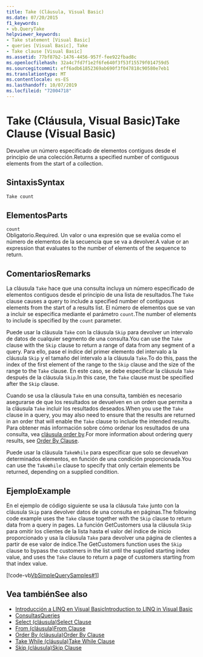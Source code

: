 ```yaml
---
title: Take (Cláusula, Visual Basic)
ms.date: 07/20/2015
f1_keywords:
- vb.QueryTake
helpviewer_keywords:
- Take statement [Visual Basic]
- queries [Visual Basic], Take
- Take clause [Visual Basic]
ms.assetid: 77bf87b2-1476-4456-957f-fee922fbad8c
ms.openlocfilehash: 32a4c7fd7f1e2f6fe640f3f53f15579f014759d5
ms.sourcegitcommit: eff6adb61852369ab690f3f047818c90580e7eb1
ms.translationtype: MT
ms.contentlocale: es-ES
ms.lasthandoff: 10/07/2019
ms.locfileid: "72004718"
---
```

# <a name="take-clause-visual-basic"></a><span data-ttu-id="146b4-102">Take (Cláusula, Visual Basic)</span><span class="sxs-lookup"><span data-stu-id="146b4-102">Take Clause (Visual Basic)</span></span>
<span data-ttu-id="146b4-103">Devuelve un número especificado de elementos contiguos desde el principio de una colección.</span><span class="sxs-lookup"><span data-stu-id="146b4-103">Returns a specified number of contiguous elements from the start of a collection.</span></span>  
  
## <a name="syntax"></a><span data-ttu-id="146b4-104">Sintaxis</span><span class="sxs-lookup"><span data-stu-id="146b4-104">Syntax</span></span>  
  
```vb  
Take count  
```  
  
## <a name="parts"></a><span data-ttu-id="146b4-105">Elementos</span><span class="sxs-lookup"><span data-stu-id="146b4-105">Parts</span></span>  
 `count`  
 <span data-ttu-id="146b4-106">Obligatorio.</span><span class="sxs-lookup"><span data-stu-id="146b4-106">Required.</span></span> <span data-ttu-id="146b4-107">Un valor o una expresión que se evalúa como el número de elementos de la secuencia que se va a devolver.</span><span class="sxs-lookup"><span data-stu-id="146b4-107">A value or an expression that evaluates to the number of elements of the sequence to return.</span></span>  
  
## <a name="remarks"></a><span data-ttu-id="146b4-108">Comentarios</span><span class="sxs-lookup"><span data-stu-id="146b4-108">Remarks</span></span>  
 <span data-ttu-id="146b4-109">La cláusula `Take` hace que una consulta incluya un número especificado de elementos contiguos desde el principio de una lista de resultados.</span><span class="sxs-lookup"><span data-stu-id="146b4-109">The `Take` clause causes a query to include a specified number of contiguous elements from the start of a results list.</span></span> <span data-ttu-id="146b4-110">El número de elementos que se van a incluir se especifica mediante el parámetro `count`.</span><span class="sxs-lookup"><span data-stu-id="146b4-110">The number of elements to include is specified by the `count` parameter.</span></span>  
  
 <span data-ttu-id="146b4-111">Puede usar la cláusula `Take` con la cláusula `Skip` para devolver un intervalo de datos de cualquier segmento de una consulta.</span><span class="sxs-lookup"><span data-stu-id="146b4-111">You can use the `Take` clause with the `Skip` clause to return a range of data from any segment of a query.</span></span> <span data-ttu-id="146b4-112">Para ello, pase el índice del primer elemento del intervalo a la cláusula `Skip` y el tamaño del intervalo a la cláusula `Take`.</span><span class="sxs-lookup"><span data-stu-id="146b4-112">To do this, pass the index of the first element of the range to the `Skip` clause and the size of the range to the `Take` clause.</span></span> <span data-ttu-id="146b4-113">En este caso, se debe especificar la cláusula `Take` después de la cláusula `Skip`.</span><span class="sxs-lookup"><span data-stu-id="146b4-113">In this case, the `Take` clause must be specified after the `Skip` clause.</span></span>  
  
 <span data-ttu-id="146b4-114">Cuando se usa la cláusula `Take` en una consulta, también es necesario asegurarse de que los resultados se devuelven en un orden que permita a la cláusula `Take` incluir los resultados deseados.</span><span class="sxs-lookup"><span data-stu-id="146b4-114">When you use the `Take` clause in a query, you may also need to ensure that the results are returned in an order that will enable the `Take` clause to include the intended results.</span></span> <span data-ttu-id="146b4-115">Para obtener más información sobre cómo ordenar los resultados de una consulta, vea [cláusula order by](../../../visual-basic/language-reference/queries/order-by-clause.md).</span><span class="sxs-lookup"><span data-stu-id="146b4-115">For more information about ordering query results, see [Order By Clause](../../../visual-basic/language-reference/queries/order-by-clause.md).</span></span>  
  
 <span data-ttu-id="146b4-116">Puede usar la cláusula `TakeWhile` para especificar que solo se devuelvan determinados elementos, en función de una condición proporcionada.</span><span class="sxs-lookup"><span data-stu-id="146b4-116">You can use the `TakeWhile` clause to specify that only certain elements be returned, depending on a supplied condition.</span></span>  
  
## <a name="example"></a><span data-ttu-id="146b4-117">Ejemplo</span><span class="sxs-lookup"><span data-stu-id="146b4-117">Example</span></span>  
 <span data-ttu-id="146b4-118">En el ejemplo de código siguiente se usa la cláusula `Take` junto con la cláusula `Skip` para devolver datos de una consulta en páginas.</span><span class="sxs-lookup"><span data-stu-id="146b4-118">The following code example uses the `Take` clause together with the `Skip` clause to return data from a query in pages.</span></span> <span data-ttu-id="146b4-119">La función GetCustomers usa la cláusula `Skip` para omitir los clientes de la lista hasta el valor del índice de inicio proporcionado y usa la cláusula `Take` para devolver una página de clientes a partir de ese valor de índice.</span><span class="sxs-lookup"><span data-stu-id="146b4-119">The GetCustomers function uses the `Skip` clause to bypass the customers in the list until the supplied starting index value, and uses the `Take` clause to return a page of customers starting from that index value.</span></span>  
  
 [!code-vb[VbSimpleQuerySamples#1](~/samples/snippets/visualbasic/VS_Snippets_VBCSharp/VbSimpleQuerySamples/VB/QuerySamples1.vb#1)]  
  
## <a name="see-also"></a><span data-ttu-id="146b4-120">Vea también</span><span class="sxs-lookup"><span data-stu-id="146b4-120">See also</span></span>

- [<span data-ttu-id="146b4-121">Introducción a LINQ en Visual Basic</span><span class="sxs-lookup"><span data-stu-id="146b4-121">Introduction to LINQ in Visual Basic</span></span>](../../../visual-basic/programming-guide/language-features/linq/introduction-to-linq.md)
- [<span data-ttu-id="146b4-122">Consultas</span><span class="sxs-lookup"><span data-stu-id="146b4-122">Queries</span></span>](../../../visual-basic/language-reference/queries/index.md)
- [<span data-ttu-id="146b4-123">Select (cláusula)</span><span class="sxs-lookup"><span data-stu-id="146b4-123">Select Clause</span></span>](../../../visual-basic/language-reference/queries/select-clause.md)
- [<span data-ttu-id="146b4-124">From (cláusula)</span><span class="sxs-lookup"><span data-stu-id="146b4-124">From Clause</span></span>](../../../visual-basic/language-reference/queries/from-clause.md)
- [<span data-ttu-id="146b4-125">Order By (cláusula)</span><span class="sxs-lookup"><span data-stu-id="146b4-125">Order By Clause</span></span>](../../../visual-basic/language-reference/queries/order-by-clause.md)
- [<span data-ttu-id="146b4-126">Take While (cláusula)</span><span class="sxs-lookup"><span data-stu-id="146b4-126">Take While Clause</span></span>](../../../visual-basic/language-reference/queries/take-while-clause.md)
- [<span data-ttu-id="146b4-127">Skip (cláusula)</span><span class="sxs-lookup"><span data-stu-id="146b4-127">Skip Clause</span></span>](../../../visual-basic/language-reference/queries/skip-clause.md)
